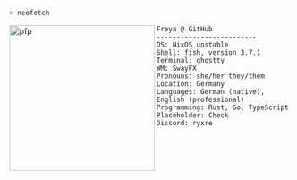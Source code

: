 ```zsh
> neofetch
```

<a href="https://git.sr.ht/~freya">
   <img align="left" src="https://github.com/girlpaws.png" alt="pfp" width="260" height="260" id="pfp">
</a>

```zig
Freya @ GitHub
-------------------------
OS: NixOS unstable
Shell: fish, version 3.7.1
Terminal: ghostty
WM: SwayFX
Pronouns: she/her they/them
Location: Germany
Languages: German (native), English (professional)
Programming: Rust, Go, TypeScript
Placeholder: Check
Discord: ryxre
```
